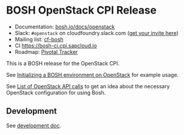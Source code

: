 # BOSH OpenStack CPI Release

* Documentation: [bosh.io/docs/openstack](https://bosh.io/docs/openstack/)
* Slack: `#openstack` on cloudfoundry.slack.com ([get your invite here](https://slack.cloudfoundry.org/))
* Mailing list: [cf-bosh](https://lists.cloudfoundry.org/pipermail/cf-bosh)
* CI https://bosh-ci.cpi.sapcloud.io
* Roadmap: [Pivotal Tracker](https://www.pivotaltracker.com/n/projects/1456570)

This is a BOSH release for the OpenStack CPI.

See [Initializing a BOSH environment on OpenStack](https://bosh.io/docs/init-openstack.html) for example usage.

See [List of OpenStack API calls](docs/openstack-api-calls.md) to get an idea about the necessary OpenStack configuration for using Bosh.

## Development

See [development doc](CONTRIBUTING.md).
